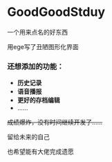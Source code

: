 # GoodGoodStduy
一个用来点名的好东西

用ege写了丑陋图形化界面

### 还想添加的功能：

* **历史记录**
* **语音播报**
* **更好的存档编辑**
* ......



~~成绩爆炸，没有时间继续开发了……~~

留给未来的自己

也希望能有大佬完成遗愿

